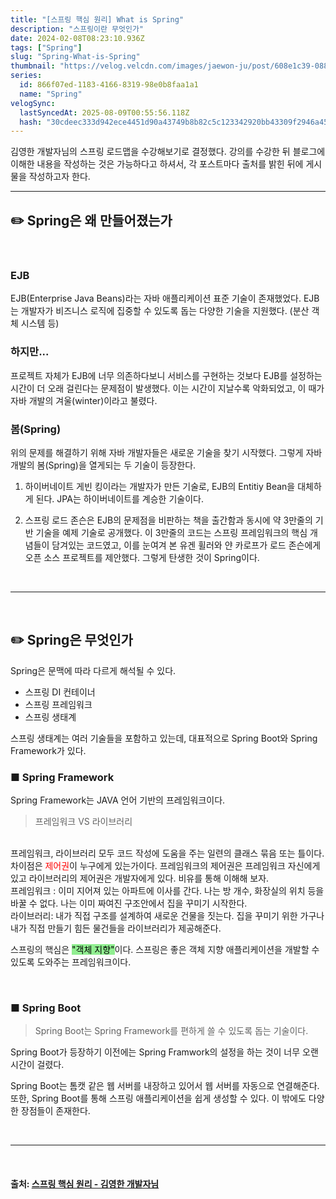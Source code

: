```yaml
---
title: "[스프링 핵심 원리] What is Spring"
description: "스프링이란 무엇인가"
date: 2024-02-08T08:23:10.936Z
tags: ["Spring"]
slug: "Spring-What-is-Spring"
thumbnail: "https://velog.velcdn.com/images/jaewon-ju/post/608e1c39-0880-41a3-b1ed-5dba5422e071/image.png"
series:
  id: 866f07ed-1183-4166-8319-98e0b8faa1a1
  name: "Spring"
velogSync:
  lastSyncedAt: 2025-08-09T00:55:56.118Z
  hash: "30cdeec333d942ece4451d90a43749b8b82c5c123342920bb43309f2946a4599"
---
```


김영한 개발자님의 스프링 로드맵을 수강해보기로 결정했다. 강의를 수강한 뒤 블로그에 이해한 내용을 작성하는 것은 가능하다고 하셔서, 각 포스트마다 출처를 밝힌 뒤에 게시물을 작성하고자 한다.

---

## ✏️ Spring은 왜 만들어졌는가
<br>

### EJB
EJB(Enterprise Java Beans)라는 자바 애플리케이션 표준 기술이 존재했었다.
EJB는 개발자가 비즈니스 로직에 집중할 수 있도록 돕는 다양한 기술을 지원했다. (분산 객체 시스템 등)

### 하지만...
프로젝트 자체가 EJB에 너무 의존하다보니 서비스를 구현하는 것보다 EJB를 설정하는 시간이 더 오래 걸린다는 문제점이 발생했다. 이는 시간이 지날수록 악화되었고, 이 때가 자바 개발의 겨울(winter)이라고 불렸다. 


### 봄(Spring)
위의 문제를 해결하기 위해 자바 개발자들은 새로운 기술을 찾기 시작했다.
그렇게 자바 개발의 봄(Spring)을 열게되는 두 기술이 등장한다.

1. 하이버네이트
게빈 킹이라는 개발자가 만든 기술로, EJB의 Entitiy Bean을 대체하게 된다. JPA는 하이버네이트를 계승한 기술이다.

2. 스프링
로드 존슨은 EJB의 문제점을 비판하는 책을 출간함과 동시에 약 3만줄의 기반 기술을 예제 기술로 공개했다. 이 3만줄의 코드는 스프링 프레임워크의 핵심 개념들이 담겨있는 코드였고, 이를 눈여겨 본 유겐 휠러와 얀 카로프가 로드 존슨에게 오픈 소스 프로젝트를 제안했다. 그렇게 탄생한 것이 Spring이다.

<br>

---

<br>

## ✏️ Spring은 무엇인가

Spring은 문맥에 따라 다르게 해석될 수 있다.

- 스프링 DI 컨테이너
- 스프링 프레임워크
- 스프링 생태계

스프링 생태계는 여러 기술들을 포함하고 있는데, 대표적으로 Spring Boot와 Spring Framework가 있다. 

### ■ Spring Framework
Spring Framework는 JAVA 언어 기반의 프레임워크이다.

> 프레임워크 VS 라이브러리
<br>
프레임워크, 라이브러리 모두 코드 작성에 도움을 주는 일련의 클래스 묶음 또는 틀이다. 차이점은 <span style = "color:red">제어권</span>이 누구에게 있는가이다. 프레임워크의 제어권은 프레임워크 자신에게 있고 라이브러리의 제어권은 개발자에게 있다.
비유를 통해 이해해 보자.
<br>
프레임워크 : 이미 지어져 있는 아파트에 이사를 간다. 나는 방 개수, 화장실의 위치 등을 바꿀 수 없다. 나는 이미 짜여진 구조안에서 집을 꾸미기 시작한다.
<br>
라이브러리: 내가 직접 구조를 설계하여 새로운 건물을 짓는다. 집을 꾸미기 위한 가구나 내가 직접 만들기 힘든 물건들을 라이브러리가 제공해준다.

스프링의 핵심은 <span style = "background-color: lightgreen; color:black">"객체 지향"</span>이다.
스프링은 좋은 객체 지향 애플리케이션을 개발할 수 있도록 도와주는 프레임워크이다.

<br>

### ■ Spring Boot
>Spring Boot는 Spring Framework를 편하게 쓸 수 있도록 돕는 기술이다.

Spring Boot가 등장하기 이전에는 Spring Framwork의 설정을 하는 것이 너무 오랜 시간이 걸렸다. 

Spring Boot는 톰캣 같은 웹 서버를 내장하고 있어서 웹 서버를 자동으로 연결해준다. 또한, Spring Boot를 통해 스프링 애플리케이션을 쉽게 생성할 수 있다. 이 밖에도 다양한 장점들이 존재한다.



<br>

---

<br>

#### 출처: <a href="https://www.inflearn.com/course/lecture?courseSlug=%EC%8A%A4%ED%94%84%EB%A7%81-%ED%95%B5%EC%8B%AC-%EC%9B%90%EB%A6%AC-%EA%B8%B0%EB%B3%B8%ED%8E%B8&unitId=55327">스프링 핵심 원리 - 김영한 개발자님</a>

